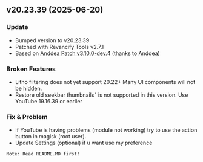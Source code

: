 ## v20.23.39 (2025-06-20)

### Update
- Bumped version to v20.23.39
- Patched with Revancify Tools v2.7.1
- Based on [Anddea Patch v3.10.0-dev.4](https://github.com/anddea/revanced-patches/releases/tag/v3.10.0-dev.4) (thanks to Anddea)

### Broken Features
- Litho filtering does not yet support 20.22+ Many UI components will not be hidden. 
- Restore old seekbar thumbnails" is not supported in this version. Use YouTube 19.16.39 or earlier

### Fix & Problem
- If YouTube is having problems (module not working) try to use the action button in magisk (root user).
- Update Settings (optional) if u want use my preference

`Note: Read README.MD first!` 

